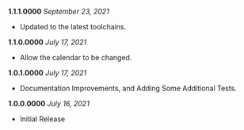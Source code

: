 **1.1.1.0000** *September 23, 2021*

- Updated to the latest toolchains.

**1.1.0.0000** *July 17, 2021*

- Allow the calendar to be changed.

**1.0.1.0000** *July 17, 2021*

- Documentation Improvements, and Adding Some Additional Tests.

**1.0.0.0000** *July 16, 2021*

- Initial Release
